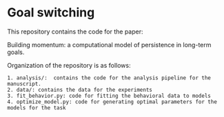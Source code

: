 # Goal switching

This repository contains the code for the paper: 

Building momentum: a computational model of persistence in long-term goals.

Organization of the repository is as follows:

    1. analysis/:  contains the code for the analysis pipeline for the manuscript.
    2. data/: contains the data for the experiments
    3. fit_behavior.py: code for fitting the behavioral data to models
    4. optimize_model.py: code for generating optimal parameters for the models for the task

